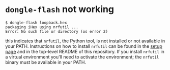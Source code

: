 # `dongle-flash` not working

``` console
$ dongle-flash loopback.hex
packaging iHex using nrfutil ...
Error: No such file or directory (os error 2)
```

this indicates that `nrfutil`, the Python tool, is not installed or not available in your PATH. Instructions on how to install `nrfutil` can be found in the [setup page](https://oxidizeconf.com/oxidize-global-setup/) and in the top-level README of this repository. If you install `nrfutil` in a virtual environment you'll need to activate the environment; the `nrfutil` binary must be available in your PATH.
